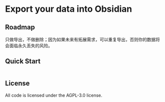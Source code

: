 # Export your data into Obsidian

## Roadmap

只做导出，不做删除；因为如果未来有拓展需求，可以重复导出，否则你的数据将会面临永久丢失的风险。

## Quick Start

```python

```

## License

All code is licensed under the AGPL-3.0 license.
